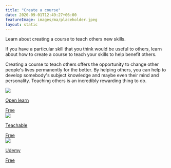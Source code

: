 ```yaml
---
title: "Create a course"
date: 2020-09-01T12:49:27+06:00
featureImage: images/ma/placeholder.jpeg
layout: static
---
```


Learn about creating a course to teach others new skills.

If you have a particular skill that you think would be useful to others, learn about how to create a course to teach your skills to help benefit others.

Creating a course to teach others offers the opportunity to change other people's lives permanently for the better. By helping others, you can help to develop somebody's subject knowledge and maybe even their mind and personality. Teaching others is an incredibly rewarding thing to do.

<a class="ma-link" href="https://www.open.edu/openlearncreate/"><div class="ma-card"><div class="ma-icon"><img src ="/images/icon-check.png"/></div><div class="ma-name"><p>Open learn</p></div><div class="ma-paid-text"><span>Free</span></div></div></a><a class="ma-link" href="https://teachable.com/"><div class="ma-card"><div class="ma-icon"><img src ="/images/icon-check.png"/></div><div class="ma-name"><p>Teachable</p></div><div class="ma-paid-text"><span>Free</span></div></div></a><a class="ma-link" href="https://click.linksynergy.com/deeplink?id=L8N3em0sP4o&mid=47900&murl=https://www.udemy.com/teaching/?ref=teach_header"><div class="ma-card"><div class="ma-icon"><img src ="/images/icon-check.png"/></div><div class="ma-name"><p>Udemy</p></div><div class="ma-paid-text"><span>Free</span></div></div></a>  

<br/><br/>






